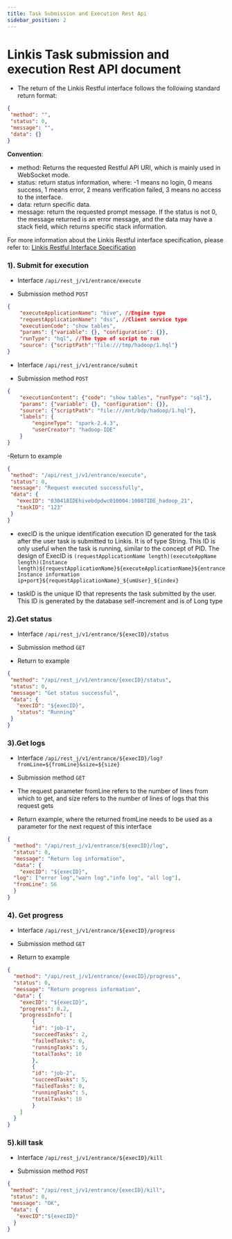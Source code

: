 ```yaml
---
title: Task Submission and Execution Rest Api
sidebar_position: 2
---
```


# Linkis Task submission and execution Rest API document

- The return of the Linkis Restful interface follows the following standard return format:

```json
{
 "method": "",
 "status": 0,
 "message": "",
 "data": {}
}
```

**Convention**:

 - method: Returns the requested Restful API URI, which is mainly used in WebSocket mode.
 - status: return status information, where: -1 means no login, 0 means success, 1 means error, 2 means verification failed, 3 means no access to the interface.
 - data: return specific data.
 - message: return the requested prompt message. If the status is not 0, the message returned is an error message, and the data may have a stack field, which returns specific stack information.
 
For more information about the Linkis Restful interface specification, please refer to: [Linkis Restful Interface Specification](development/development_specification/api.md)

### 1). Submit for execution

- Interface `/api/rest_j/v1/entrance/execute`

- Submission method `POST`

```json
{
    "executeApplicationName": "hive", //Engine type
    "requestApplicationName": "dss", //Client service type
    "executionCode": "show tables",
    "params": {"variable": {}, "configuration": {}},
    "runType": "hql", //The type of script to run
    "source": {"scriptPath":"file:///tmp/hadoop/1.hql"}
}
```

- Interface `/api/rest_j/v1/entrance/submit`

- Submission method `POST`

```json
{
    "executionContent": {"code": "show tables", "runType": "sql"},
    "params": {"variable": {}, "configuration": {}},
    "source": {"scriptPath": "file:///mnt/bdp/hadoop/1.hql"},
    "labels": {
        "engineType": "spark-2.4.3",
        "userCreator": "hadoop-IDE"
    }
}
```


-Return to example

```json
{
 "method": "/api/rest_j/v1/entrance/execute",
 "status": 0,
 "message": "Request executed successfully",
 "data": {
   "execID": "030418IDEhivebdpdwc010004:10087IDE_hadoop_21",
   "taskID": "123"
 }
}
```

- execID is the unique identification execution ID generated for the task after the user task is submitted to Linkis. It is of type String. This ID is only useful when the task is running, similar to the concept of PID. The design of ExecID is `(requestApplicationName length)(executeAppName length)(Instance length)${requestApplicationName}${executeApplicationName}${entranceInstance information ip+port}${requestApplicationName}_${umUser}_${index}`

- taskID is the unique ID that represents the task submitted by the user. This ID is generated by the database self-increment and is of Long type


### 2).Get status

- Interface `/api/rest_j/v1/entrance/${execID}/status`

- Submission method `GET`

- Return to example

```json
{
 "method": "/api/rest_j/v1/entrance/{execID}/status",
 "status": 0,
 "message": "Get status successful",
 "data": {
   "execID": "${execID}",
   "status": "Running"
 }
}
```

### 3).Get logs

- Interface `/api/rest_j/v1/entrance/${execID}/log?fromLine=${fromLine}&size=${size}`

- Submission method `GET`

- The request parameter fromLine refers to the number of lines from which to get, and size refers to the number of lines of logs that this request gets

- Return example, where the returned fromLine needs to be used as a parameter for the next request of this interface

```json
{
  "method": "/api/rest_j/v1/entrance/${execID}/log",
  "status": 0,
  "message": "Return log information",
  "data": {
    "execID": "${execID}",
  "log": ["error log","warn log","info log", "all log"],
  "fromLine": 56
  }
}
```

### 4). Get progress

- Interface `/api/rest_j/v1/entrance/${execID}/progress`

- Submission method `GET`

- Return to example

```json
{
  "method": "/api/rest_j/v1/entrance/{execID}/progress",
  "status": 0,
  "message": "Return progress information",
  "data": {
    "execID": "${execID}",
    "progress": 0.2,
    "progressInfo": [
        {
        "id": "job-1",
        "succeedTasks": 2,
        "failedTasks": 0,
        "runningTasks": 5,
        "totalTasks": 10
        },
        {
        "id": "job-2",
        "succeedTasks": 5,
        "failedTasks": 0,
        "runningTasks": 5,
        "totalTasks": 10
        }
    ]
  }
}
```

### 5).kill task

- Interface `/api/rest_j/v1/entrance/${execID}/kill`

- Submission method `POST`

```json
{
 "method": "/api/rest_j/v1/entrance/{execID}/kill",
 "status": 0,
 "message": "OK",
 "data": {
   "execID":"${execID}"
  }
}
```